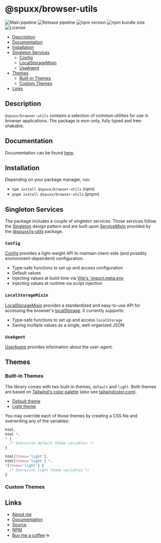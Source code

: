 # @spuxx/browser-utils

![Main pipeline](https://github.com/spuxx-dev/jslibs/actions/workflows/main.yml/badge.svg)
![Release pipeline](https://github.com/spuxx-dev/jslibs/actions/workflows/release_browser_utils.yml/badge.svg)
![npm version](https://img.shields.io/npm/v/%40spuxx%2Fbrowser-utils)
![npm bundle size](https://img.shields.io/bundlephobia/min/%40spuxx%2Fbrowser-utils)
![License](https://img.shields.io/github/license/spuxx-dev/jslibs)

<!-- vscode-markdown-toc -->

- [Description](#Description)
- [Documentation](#Documentation)
- [Installation](#Installation)
- [Singleton Services](#SingletonServices)
  - [Config](#Config)
  - [LocalStorageMixin](#LocalStorageMixin)
  - [UseAgent](#UseAgent)
- [Themes](#Themes)
  - [Built-in Themes](#Built-inThemes)
  - [Custom Themes](#CustomThemes)
- [Links](#Links)

<!-- vscode-markdown-toc-config
	numbering=false
	autoSave=true
	/vscode-markdown-toc-config -->
<!-- /vscode-markdown-toc -->

## <a name='Description'></a>Description

`@spuxx/browser-utils` contains a selection of common utilities for use in browser applications. The package is esm-only, fully typed and tree-shakable.

## <a name='Documentation'></a>Documentation

Documentation can be found [here](https://spuxx-dev.github.io/jslibs).

## <a name='Installation'></a>Installation

Depending on your package manager, run:

- `npm install @spuxx/browser-utils` (npm)
- `pnpm install @spuxx/browser-utils` (pnpm)

## <a name='SingletonServices'></a>Singleton Services

The package includes a couple of singleton services. Those services follow the [Singleton](https://en.wikipedia.org/wiki/Singleton_pattern) design pattern and are built upon [ServiceMixin](https://github.com/spuxx-dev/jslibs/tree/main/packages/js-utils/src/services/mixin/service-mixin.ts) provided by the [@spuxx/js-utils](https://www.npmjs.com/package/@spuxx/js-utils) package.

### <a name='Config'></a>`Config`

[Config](https://github.com/spuxx-dev/jslibs/tree/main/packages/browser-utils/src/services/config/config.service.ts) provides a light-weight API to maintain client-side (and possibly environment-dependent) configuration.

- Type-safe functions to set up and access configuration
- Default values
- Injecting values at build time via [Vite's `import.meta.env](https://vite.dev/guide/env-and-mode)
- Injecting values at runtime via script injection

### <a name='LocalStorageMixin'></a>`LocalStorageMixin`

[LocalStorageMixin](https://github.com/spuxx-dev/jslibs/tree/main/packages/browser-utils/src/services/local-storage/local-storage.service-mixin.ts) provides a standardized and easy-to-use API for accessing the browser's [localStorage](https://developer.mozilla.org/en-US/docs/Web/API/Window/localStorage). It currently supports:

- Type-safe functions to set up and access `localStorage`
- Saving multiple values as a single, well-organized JSON

### <a name='UseAgent'></a>`UseAgent`

[UserAgent](https://github.com/spuxx-dev/jslibs/tree/main/packages/browser-utils/src/services/user-agent/user-agent.service.ts) provides information about the user-agent.

## <a name='Themes'></a>Themes

### <a name='Built-inThemes'></a>Built-in Themes

The library comes with two built-in themes, `default` and `light`.
Both themes are based on [Tailwind's color palette](https://tailwindcss.com/docs/customizing-colors)
(also see [tailwindcolor.com](https://tailwindcolor.com/)).

- [Default theme](packages/browser-utils/themes/default.theme.css)
- [Light theme](packages/browser-utils/themes/light.theme.css)

You may override each of those themes by creating a CSS file and overwriting any of the variables:

```css
html,
html *,
* {
  /* Overwrite default theme variables */
}

html[theme='light'],
html[theme='light'] *,
*[theme='light'] {
  /* Overwrite light theme variables */
}
```

### <a name='CustomThemes'></a>Custom Themes

## <a name='Links'></a>Links

- [About me](https://spuxx.dev/)
- [Documentation](https://spuxx-dev.github.io/jslibs/?path=/docs/browser-utils-introduction--docs)
- [Source](https://github.com/spuxx-dev/jslibs)
- [NPM](https://www.npmjs.com/package/@spuxx/browser-utils)
- [Buy me a coffee](https://buymeacoffee.com/spuxx) ☕️
